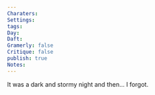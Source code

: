 ```yaml
---
Charaters: 
Settings: 
tags: 
Day: 
Daft: 
Gramerly: false
Critique: false
publish: true
Notes:
---
```

It was a dark and stormy night and then... I forgot.